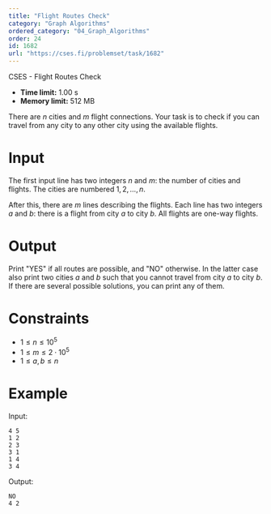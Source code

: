 ```yaml
---
title: "Flight Routes Check"
category: "Graph Algorithms"
ordered_category: "04_Graph_Algorithms"
order: 24
id: 1682
url: "https://cses.fi/problemset/task/1682"
---
```


CSES - Flight Routes Check

  * **Time limit:** 1.00 s
  * **Memory limit:** 512 MB

There are $n$ cities and $m$ flight connections. Your task is to check if you
can travel from any city to any other city using the available flights.

# Input

The first input line has two integers $n$ and $m$: the number of cities and
flights. The cities are numbered $1,2,\dots,n$.

After this, there are $m$ lines describing the flights. Each line has two
integers $a$ and $b$: there is a flight from city $a$ to city $b$. All flights
are one-way flights.

# Output

Print "YES" if all routes are possible, and "NO" otherwise. In the latter case
also print two cities $a$ and $b$ such that you cannot travel from city $a$ to
city $b$. If there are several possible solutions, you can print any of them.

# Constraints

  * $1 \le n \le 10^5$
  * $1 \le m \le 2 \cdot 10^5$
  * $1 \le a,b \le n$

# Example

Input:

    
    
    4 5
    1 2
    2 3
    3 1
    1 4
    3 4
    

Output:

    
    
    NO
    4 2
    

